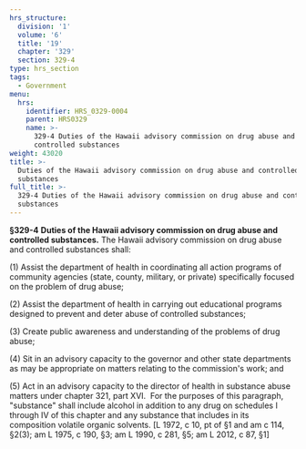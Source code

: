 ```yaml
---
hrs_structure:
  division: '1'
  volume: '6'
  title: '19'
  chapter: '329'
  section: 329-4
type: hrs_section
tags:
  - Government
menu:
  hrs:
    identifier: HRS_0329-0004
    parent: HRS0329
    name: >-
      329-4 Duties of the Hawaii advisory commission on drug abuse and
      controlled substances
weight: 43020
title: >-
  Duties of the Hawaii advisory commission on drug abuse and controlled
  substances
full_title: >-
  329-4 Duties of the Hawaii advisory commission on drug abuse and controlled
  substances
---
```

**§329-4** **Duties of the Hawaii advisory commission on drug abuse and controlled substances.** The Hawaii advisory commission on drug abuse and controlled substances shall:

(1) Assist the department of health in coordinating all action programs of community agencies (state, county, military, or private) specifically focused on the problem of drug abuse;

(2) Assist the department of health in carrying out educational programs designed to prevent and deter abuse of controlled substances;

(3) Create public awareness and understanding of the problems of drug abuse;

(4) Sit in an advisory capacity to the governor and other state departments as may be appropriate on matters relating to the commission's work; and

(5) Act in an advisory capacity to the director of health in substance abuse matters under chapter 321, part XVI.  For the purposes of this paragraph, "substance" shall include alcohol in addition to any drug on schedules I through IV of this chapter and any substance that includes in its composition volatile organic solvents. [L 1972, c 10, pt of §1 and am c 114, §2(3); am L 1975, c 190, §3; am L 1990, c 281, §5; am L 2012, c 87, §1]